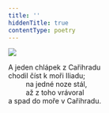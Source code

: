 ```yaml
---
title: ''
hiddenTitle: true
contentType: poetry
---
```


<section>

![](../Images/059.jpg)

A jeden chlápek z Cařihradu  
chodil číst k moři Iliadu;  
         na jedné noze stál,  
         až z toho vrávoral  
a spad do moře v Cařihradu.

</section>
